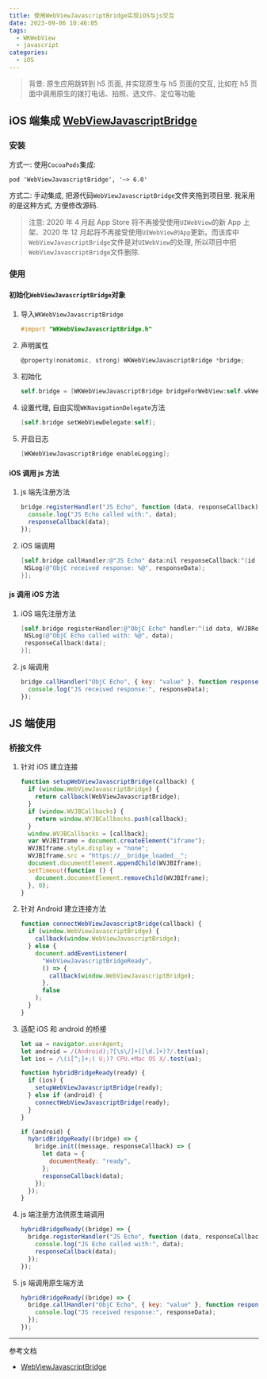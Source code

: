 ```yaml
---
title: 使用WebViewJavascriptBridge实现iOS与js交互
date: 2023-09-06 10:46:05
tags:
  - WKWebView
  - javascript
categories:
  - iOS
---
```


> 背景: 原生应用跳转到 h5 页面, 并实现原生与 h5 页面的交互, 比如在 h5 页面中调用原生的拨打电话、拍照、选文件、定位等功能

## iOS 端集成 [WebViewJavascriptBridge](https://github.com/marcuswestin/WebViewJavascriptBridge)

### 安装

方式一: 使用`CocoaPods`集成:

```
pod 'WebViewJavascriptBridge', '~> 6.0'
```

方式二: 手动集成, 把源代码`WebViewJavascriptBridge`文件夹拖到项目里. 我采用的是这种方式, 方便修改源码.

> 注意: 2020 年 4 月起 App Store 将不再接受使用`UIWebView`的新 App 上架、2020 年 12 月起将不再接受使用`UIWebView的App`更新。而该库中`WebViewJavascriptBridge`文件是对`UIWebView`的处理, 所以项目中把`WebViewJavascriptBridge`文件删除.

<!-- more -->

### 使用

#### 初始化`WebViewJavascriptBridge`对象

1. 导入`WKWebViewJavascriptBridge`
   ```objective-c
   #import "WKWebViewJavascriptBridge.h"
   ```
2. 声明属性
   ```objective-c
   @property(nonatomic, strong) WKWebViewJavascriptBridge *bridge;
   ```
3. 初始化
   ```objective-c
   self.bridge = [WKWebViewJavascriptBridge bridgeForWebView:self.wkWebView];
   ```
4. 设置代理, 自由实现`WKNavigationDelegate`方法
   ```objective-c
   [self.bridge setWebViewDelegate:self];
   ```
5. 开启日志
   ```objective-c
   [WKWebViewJavascriptBridge enableLogging];
   ```

#### iOS 调用 js 方法

1. js 端先注册方法
   ```js
   bridge.registerHandler("JS Echo", function (data, responseCallback) {
     console.log("JS Echo called with:", data);
     responseCallback(data);
   });
   ```
2. iOS 端调用
   ```objective-c
   [self.bridge callHandler:@"JS Echo" data:nil responseCallback:^(id responseData) {
   	NSLog(@"ObjC received response: %@", responseData);
   }];
   ```

#### js 调用 iOS 方法

1. iOS 端先注册方法
   ```objective-c
   [self.bridge registerHandler:@"ObjC Echo" handler:^(id data, WVJBResponseCallback responseCallback) {
   	NSLog(@"ObjC Echo called with: %@", data);
   	responseCallback(data);
   }];
   ```
1. js 端调用
   ```js
   bridge.callHandler("ObjC Echo", { key: "value" }, function responseCallback(responseData) {
     console.log("JS received response:", responseData);
   });
   ```

## JS 端使用

### 桥接文件

1. 针对 iOS 建立连接
   ```js
   function setupWebViewJavascriptBridge(callback) {
     if (window.WebViewJavascriptBridge) {
       return callback(WebViewJavascriptBridge);
     }
     if (window.WVJBCallbacks) {
       return window.WVJBCallbacks.push(callback);
     }
     window.WVJBCallbacks = [callback];
     var WVJBIframe = document.createElement("iframe");
     WVJBIframe.style.display = "none";
     WVJBIframe.src = "https://__bridge_loaded__";
     document.documentElement.appendChild(WVJBIframe);
     setTimeout(function () {
       document.documentElement.removeChild(WVJBIframe);
     }, 0);
   }
   ```
2. 针对 Android 建立连接方法
   ```js
   function connectWebViewJavascriptBridge(callback) {
     if (window.WebViewJavascriptBridge) {
       callback(window.WebViewJavascriptBridge);
     } else {
       document.addEventListener(
         "WebViewJavascriptBridgeReady",
         () => {
           callback(window.WebViewJavascriptBridge);
         },
         false
       );
     }
   }
   ```
3. 适配 iOS 和 android 的桥接

   ```js
   let ua = navigator.userAgent;
   let android = /(Android);?[\s\/]+([\d.]+)?/.test(ua);
   let ios = /\(i[^;]+;( U;)? CPU.+Mac OS X/.test(ua);

   function hybridBridgeReady(ready) {
     if (ios) {
       setupWebViewJavascriptBridge(ready);
     } else if (android) {
       connectWebViewJavascriptBridge(ready);
     }
   }

   if (android) {
     hybridBridgeReady((bridge) => {
       bridge.init((message, responseCallback) => {
         let data = {
           documentReady: "ready",
         };
         responseCallback(data);
       });
     });
   }
   ```

4. js 端注册方法供原生端调用
   ```js
   hybridBridgeReady((bridge) => {
     bridge.registerHandler("JS Echo", function (data, responseCallback) {
       console.log("JS Echo called with:", data);
       responseCallback(data);
     });
   });
   ```
5. js 端调用原生端方法
   ```js
   hybridBridgeReady((bridge) => {
     bridge.callHandler("ObjC Echo", { key: "value" }, function responseCallback(responseData) {
       console.log("JS received response:", responseData);
     });
   });
   ```

---

参考文档

- [WebViewJavascriptBridge](https://github.com/marcuswestin/WebViewJavascriptBridge)

